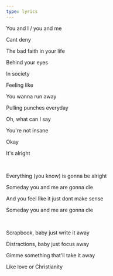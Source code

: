 ```yaml
---
type: lyrics
---
```

You and I / you and me 

Cant deny

The <span id="bad-faith">bad faith</span> in your life 

Behind your eyes

In society 

Feeling like

You wanna run away

<span id="pulling-punches">Pulling punches</span> everyday

Oh, what can I say

<span id="insane">You're not insane</span>

Okay

It's alright 

<br/>

Everything (you know) is gonna be alright

Someday you and me are gonna die

And you feel like it just dont make sense 

Someday you and me are gonna die

<br/>

Scrapbook, baby just write it away

<span id="distractions">Distractions</span>, baby just focus away

Gimme something that'll take it away

Like love or Christianity
